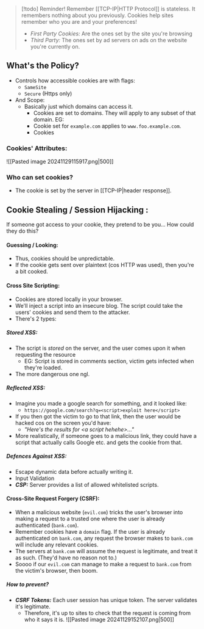 > [!todo] Reminder!
> Remember [[TCP-IP|HTTP Protocol]] is stateless. It remembers nothing about you previously. Cookies help sites remember who you are and your preferences!
> - *First Party Cookies:* Are the ones set by the site you're browsing
> - *Third Party:* The ones set by ad servers on ads on the website you're currently on.

## What's the Policy?
- Controls how accessible cookies are with flags:
	- `SameSite`
	- `Secure` (Https only)
- And Scope:
	- Basically just which domains can access it.
		- Cookies are set to domains. They will apply to any subset of that domain. EG:
		- Cookie set for `example.com` applies to `www.foo.example.com`. 
		- Cookies 

### Cookies' Attributes:
![[Pasted image 20241129115917.png|500]]

### Who can set cookies?
- The cookie is set by the server in [[TCP-IP|header response]]. 

## Cookie Stealing / Session Hijacking :
If someone got access to your cookie, they pretend to be you... How could they do this?
#### Guessing / Looking:
- Thus, cookies should be unpredictable. 
- If the cookie gets sent over plaintext (cos HTTP was used), then you're a bit cooked. 

#### Cross Site Scripting:
- Cookies are stored locally in your browser. 
- We'll inject a script into an insecure blog. The script could take the users' cookies and send them to the attacker. 
- There's 2 types:
##### Stored XSS:
- The script is *stored* on the server, and the user comes upon it when requesting the resource
	- EG: Script is stored in comments section, victim gets infected when they're loaded.
- The more dangerous one ngl.

##### Reflected XSS:
- Imagine you made a google search for something, and it looked like:
	- `https://google.com/search?q=<script>exploit here</script>`
- If you then got the victim to go to that link, then the user would be hacked cos on the screen you'd have: 
	- *"Here's the results for \<a script hehehe\>..."*
- More realistically, if someone goes to a malicious link, they could have a script that actually calls Google etc. and gets the cookie from that.

##### Defences Against XSS:
- Escape dynamic data before actually writing it. 
- Input Validation
- ***CSP:*** Server provides a list of allowed whitelisted scripts. 

#### Cross-Site Request Forgery (CSRF):
- When a malicious website (`evil.com`) tricks the user's browser into making a request to a trusted one where the user is already authenticated (`bank.com`). 
- Remember cookies have a `domain` flag. If the user is already authenticated on `bank.com`, any request the browser makes to `bank.com` will include any relevant cookies.  
- The servers at `bank.com` will assume the request is legitimate, and treat it as such. (They'd have no reason not to.)
- Soooo if our `evil.com` can manage to make a request to `bank.com` from the victim's browser, then boom. 
##### How to prevent?
- ***CSRF Tokens:*** Each user session has unique token. The server validates it's legitimate.
	- Therefore, it's up to sites to check that the request is coming from who it says it is.
![[Pasted image 20241129152107.png|500]]


